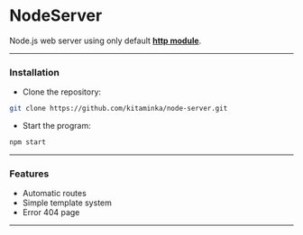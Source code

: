 # NodeServer
Node.js web server using only default [**http module**](https://nodejs.org/api/http.html).
___
### Installation
- Clone the repository:
```bash
git clone https://github.com/kitaminka/node-server.git
```
- Start the program:
```bash
npm start
```
___
### Features
- Automatic routes
- Simple template system
- Error 404 page
___